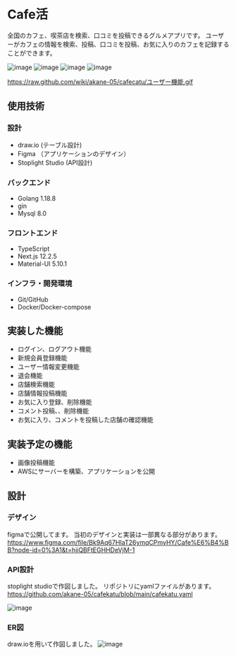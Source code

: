 # Cafe活

全国のカフェ、喫茶店を検索、口コミを投稿できるグルメアプリです。
ユーザーがカフェの情報を検索、投稿、口コミを投稿、お気に入りのカフェを記録することができます。

![image](https://user-images.githubusercontent.com/108785532/207331736-1757371f-d915-498b-926c-bfeec2c41561.png)
![image](https://user-images.githubusercontent.com/108785532/207332029-7f266bb4-cdbc-4c6d-96c2-863decd3eb1d.png)
![image](https://user-images.githubusercontent.com/108785532/207333031-28a5ae54-e027-4f37-8fc9-2c103f1908b3.png)
![image](https://user-images.githubusercontent.com/108785532/207332550-d24f7395-ab10-4c1f-9b99-e33bf3d9551f.png)

https://raw.github.com/wiki/akane-05/cafecatu/ユーザー機能.gif

## 使用技術
### 設計
* draw.io (テーブル設計)
* Figma （アプリケーションのデザイン）
* Stoplight Studio (API設計)

### バックエンド
* Golang 1.18.8
* gin
* Mysql 8.0

### フロントエンド
* TypeScript
* Next.js 12.2.5
* Material-UI 5.10.1

### インフラ・開発環境
* Git/GitHub
* Docker/Docker-compose

## 実装した機能
* ログイン、ログアウト機能
* 新規会員登録機能
* ユーザー情報変更機能
* 退会機能
* 店舗検索機能
* 店舗情報投稿機能
* お気に入り登録、削除機能
* コメント投稿、、削除機能
* お気に入り、コメントを投稿した店舗の確認機能

## 実装予定の機能
* 画像投稿機能
* AWSにサーバーを構築、アプリケーションを公開

## 設計
### デザイン
figmaで公開してます。
当初のデザインと実装は一部異なる部分があります。
https://www.figma.com/file/Bk9Aq67HIaT26ymqCPmyHY/Cafe%E6%B4%BB?node-id=0%3A1&t=hjiQBFtEGHHDeVjM-1

### API設計
stoplight studioで作図しました。
リポジトリにyamlファイルがあります。
https://github.com/akane-05/cafekatu/blob/main/cafekatu.yaml

![image](https://user-images.githubusercontent.com/108785532/208001021-fe890d56-cdb4-4754-afcd-7154e84b5652.png)


### ER図
draw.ioを用いて作図しました。
![image](https://user-images.githubusercontent.com/108785532/207324167-c656185c-aa14-4fe4-b069-aefa931deb97.png)


